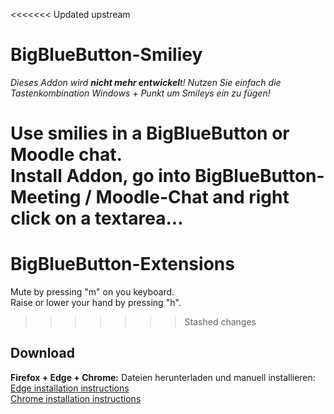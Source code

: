 <<<<<<< Updated upstream
# BigBlueButton-Smiliey
   
*Dieses Addon wird **nicht mehr entwickel**t! Nutzen Sie einfach die Tastenkombination Windows + Punkt um Smileys ein zu fügen!*   
   
Use smilies in a BigBlueButton or Moodle chat.<br/>
Install Addon, go into BigBlueButton-Meeting / Moodle-Chat and right click on a textarea...
=======
# BigBlueButton-Extensions
Mute by pressing "m" on you keyboard.   
Raise or lower your hand by pressing "h".   
>>>>>>> Stashed changes

## Download
<b>Firefox + Edge + Chrome:</b> Dateien herunterladen und manuell installieren:<br/>
[Edge installation instructions](https://docs.microsoft.com/en-us/microsoft-edge/extensions/guides/adding-and-removing-extensions)<br/>
[Chrome installation instructions](https://developer.chrome.com/extensions/getstarted)
